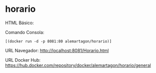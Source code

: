 # horario

HTML Básico:

Comando Consola:

	[(docker run -d -p 8081:80 alemartagon/horario)]
	
URL Navegador:
	[http://localhost:8081/Horario.html](http://localhost:8081/Horario.html)
	
URL Docker Hub: [https://hub.docker.com/repository/docker/alemartagon/horario/general
](https://hub.docker.com/repository/docker/alemartagon/horario/general
)
	
